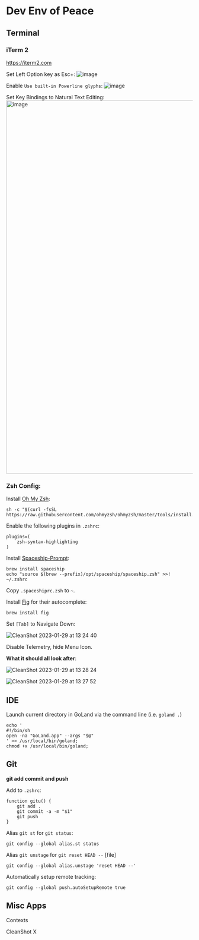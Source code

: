# Dev Env of Peace

## Terminal

### iTerm 2
https://iterm2.com 

Set Left Option key as Esc+:
![image](https://user-images.githubusercontent.com/19521762/215343012-1e0af2a5-891e-42d1-8abf-0daba69e35f9.png)

Enable `Use built-in Powerline glyphs`: 
![image](https://user-images.githubusercontent.com/19521762/215342979-46437437-565f-4aee-84c8-ae42f0d4a2cd.png)

Set Key Bindings to Natural Text Editing:
<img width="1005" alt="image" src="https://user-images.githubusercontent.com/19521762/213565597-7ad7dff8-979b-481e-a3ea-9d672c6091b9.png">

### Zsh Config:

Install [Oh My Zsh](https://github.com/ohmyzsh/ohmyzsh):

```
sh -c "$(curl -fsSL https://raw.githubusercontent.com/ohmyzsh/ohmyzsh/master/tools/install.sh)"
```

Enable the following plugins in `.zshrc`:

```
plugins=(
    zsh-syntax-highlighting
)
```

Install [Spaceship-Prompt](https://spaceship-prompt.sh):

```
brew install spaceship
echo "source $(brew --prefix)/opt/spaceship/spaceship.zsh" >>! ~/.zshrc
```

Copy `.spaceshiprc.zsh` to `~`.

Install [Fig](https://fig.io) for their autocomplete:

```
brew install fig
```

Set `[Tab]` to Navigate Down:

![CleanShot 2023-01-29 at 13 24 40](https://user-images.githubusercontent.com/19521762/215347771-4ca39c2e-cdc2-44ee-b53b-8241b443eacf.png)

Disable Telemetry, hide Menu Icon. 


**What it should all look after**:

![CleanShot 2023-01-29 at 13 28 24](https://user-images.githubusercontent.com/19521762/215347913-1acb8fc5-af84-4125-bcd5-a3dbf9a2261d.png)

![CleanShot 2023-01-29 at 13 27 52](https://user-images.githubusercontent.com/19521762/215347893-01d4d75c-a889-40c6-838c-ac0042848a65.png)


## IDE

Launch current directory in GoLand via the command line (i.e. `goland .`)

```
echo '
#!/bin/sh
open -na "GoLand.app" --args "$@"
' >> /usr/local/bin/goland;
chmod +x /usr/local/bin/goland;
```


## Git

**git add commit and push**

Add to `.zshrc`:
```
function gitu() {
    git add .
    git commit -a -m "$1"
    git push
}
```

Alias `git st` for `git status`:
```
git config --global alias.st status
```

Alias `git unstage` for `git reset HEAD --` [file]
```
git config --global alias.unstage 'reset HEAD --'
```

Automatically setup remote tracking:
```
git config --global push.autoSetupRemote true
```


## Misc Apps

Contexts

CleanShot X
